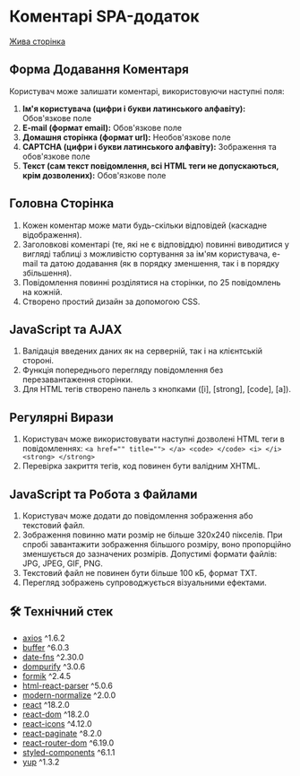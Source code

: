 # Коментарі SPA-додаток

[Жива сторінка](https://test-d-zen-code-frontend.vercel.app/)

## Форма Додавання Коментаря

Користувач може залишати коментарі, використовуючи наступні поля:

1. **Ім'я користувача (цифри і букви латинського алфавіту):** Обов'язкове поле
2. **E-mail (формат email):** Обов'язкове поле
3. **Домашня сторінка (формат url):** Необов'язкове поле
4. **CAPTCHA (цифри і букви латинського алфавіту):** Зображення та обов'язкове поле
5. **Текст (сам текст повідомлення, всі HTML теги не допускаються, крім дозволених):** Обов'язкове поле

## Головна Сторінка

1. Кожен коментар може мати будь-скільки відповідей (каскадне відображення).
2. Заголовкові коментарі (те, які не є відповіддю) повинні виводитися у вигляді таблиці з можливістю сортування за ім'ям користувача, e-mail та датою додавання (як в порядку зменшення, так і в порядку збільшення).
3. Повідомлення повинні розділятися на сторінки, по 25 повідомлень на кожній.
4. Створено простий дизайн за допомогою CSS.

## JavaScript та AJAX

1. Валідація введених даних як на серверній, так і на клієнтській стороні.
2. Функція попереднього перегляду повідомлення без перезавантаження сторінки.
3. Для HTML тегів створено панель з кнопками ([i], [strong], [code], [a]).

## Регулярні Вирази

1. Користувач може використовувати наступні дозволені HTML теги в повідомленнях: `<a href="" title=""> </a> <code> </code> <i> </i> <strong> </strong>`
2. Перевірка закриття тегів, код повинен бути валідним XHTML.

## JavaScript та Робота з Файлами

1. Користувач може додати до повідомлення зображення або текстовий файл.
2. Зображення повинно мати розмір не більше 320х240 пікселів. При спробі завантажити зображення більшого розміру, воно пропорційно зменшується до зазначених розмірів. Допустимі формати файлів: JPG, JPEG, GIF, PNG.
3. Текстовий файл не повинен бути більше 100 кБ, формат TXT.
4. Перегляд зображень супроводжується візуальними ефектами.

## 🛠️ Технічний стек

- [axios](https://www.npmjs.com/package/axios) ^1.6.2
- [buffer](https://www.npmjs.com/package/buffer) ^6.0.3
- [date-fns](https://www.npmjs.com/package/date-fns) ^2.30.0
- [dompurify](https://www.npmjs.com/package/dompurify) ^3.0.6
- [formik](https://www.npmjs.com/package/formik) ^2.4.5
- [html-react-parser](https://www.npmjs.com/package/html-react-parser) ^5.0.6
- [modern-normalize](https://www.npmjs.com/package/modern-normalize) ^2.0.0
- [react](https://reactjs.org/) ^18.2.0
- [react-dom](https://reactjs.org/) ^18.2.0
- [react-icons](https://react-icons.github.io/react-icons/) ^4.12.0
- [react-paginate](https://www.npmjs.com/package/react-paginate) ^8.2.0
- [react-router-dom](https://reactrouter.com/web/guides/quick-start) ^6.19.0
- [styled-components](https://styled-components.com/) ^6.1.1
- [yup](https://www.npmjs.com/package/yup) ^1.3.2
